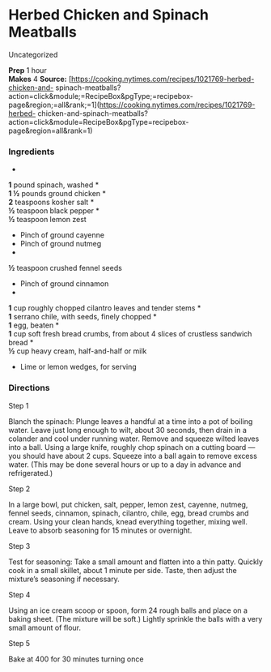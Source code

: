 ﻿

#  Herbed Chicken and Spinach Meatballs

Uncategorized

  
**Prep** 1 hour  
**Makes** 4
**Source:** [https://cooking.nytimes.com/recipes/1021769-herbed-chicken-and-
spinach-meatballs?action=click&module;=RecipeBox&pgType;=recipebox-
page&region;=all&rank;=1](https://cooking.nytimes.com/recipes/1021769-herbed-
chicken-and-spinach-meatballs?action=click&module=RecipeBox&pgType=recipebox-
page&region=all&rank=1)

###  Ingredients

  *  
**1** pound spinach, washed
  *   
**1 ½** pounds ground chicken
  *   
**2** teaspoons kosher salt
  *   
**½** teaspoon black pepper
  *   
**½** teaspoon lemon zest
  * Pinch of ground cayenne
  * Pinch of ground nutmeg
  *   
**½** teaspoon crushed fennel seeds
  * Pinch of ground cinnamon
  *   
**1** cup roughly chopped cilantro leaves and tender stems
  *   
**1** serrano chile, with seeds, finely chopped
  *   
**1** egg, beaten
  *   
**1** cup soft fresh bread crumbs, from about 4 slices of crustless sandwich bread
  *   
**½** cup heavy cream, half-and-half or milk
  

  * Lime or lemon wedges, for serving

###  Directions

Step 1

Blanch the spinach: Plunge leaves a handful at a time into a pot of boiling
water. Leave just long enough to wilt, about 30 seconds, then drain in a
colander and cool under running water. Remove and squeeze wilted leaves into a
ball. Using a large knife, roughly chop spinach on a cutting board — you
should have about 2 cups. Squeeze into a ball again to remove excess water.
(This may be done several hours or up to a day in advance and refrigerated.)

Step 2

In a large bowl, put chicken, salt, pepper, lemon zest, cayenne, nutmeg,
fennel seeds, cinnamon, spinach, cilantro, chile, egg, bread crumbs and cream.
Using your clean hands, knead everything together, mixing well. Leave to
absorb seasoning for 15 minutes or overnight.

Step 3

Test for seasoning: Take a small amount and flatten into a thin patty. Quickly
cook in a small skillet, about 1 minute per side. Taste, then adjust the
mixture’s seasoning if necessary.

Step 4

Using an ice cream scoop or spoon, form 24 rough balls and place on a baking
sheet. (The mixture will be soft.) Lightly sprinkle the balls with a very
small amount of flour.

Step 5

Bake at 400 for 30 minutes turning once

